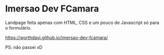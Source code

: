 # Imersao Dev FCamara
Landpage feita apenas com HTML, CSS e um pouco de Javascript só para o formulário.

https://worthdavi.github.io/imersao-dev-fcamara/


PS: não passei xD
